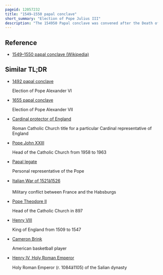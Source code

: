 ```yaml
---
pageid: 12057232
title: "1549–1550 papal conclave"
short_summary: "Election of Pope Julius III"
description: "The 154950 Papal conclave was convened after the Death of Pope Paul Iii and finally elected cardinal Giovanni Del Monte as Pope Julius Iii. It was the second longest papal Conclave of the 16th Century and at the Time the largest papal Conclave in History in Terms of the Number of cardinal Electors. The cardinal Electors were roughly divided between Henry Ii of France Charles v holy Roman Emperor and alessandro farnese the Cardinal-Nephew of Paul Iii."
---
```


## Reference

- [1549–1550 papal conclave (Wikipedia)](https://en.wikipedia.org/?curid=12057232)

## Similar TL;DR

- [1492 papal conclave](/tldr/en/1492-papal-conclave)

  Election of Pope Alexander VI

- [1655 papal conclave](/tldr/en/1655-papal-conclave)

  Election of Pope Alexander VII

- [Cardinal protector of England](/tldr/en/cardinal-protector-of-england)

  Roman Catholic Church title for a particular Cardinal representative of England

- [Pope John XXIII](/tldr/en/pope-john-xxiii)

  Head of the Catholic Church from 1958 to 1963

- [Papal legate](/tldr/en/papal-legate)

  Personal representative of the Pope

- [Italian War of 1521â1526](/tldr/en/italian-war-of-15211526)

  Military conflict between France and the Habsburgs

- [Pope Theodore II](/tldr/en/pope-theodore-ii)

  Head of the Catholic Church in 897

- [Henry VIII](/tldr/en/henry-viii)

  King of England from 1509 to 1547

- [Cameron Brink](/tldr/en/cameron-brink)

  American basketball player

- [Henry IV, Holy Roman Emperor](/tldr/en/henry-iv-holy-roman-emperor)

  Holy Roman Emperor (r. 1084â1105) of the Salian dynasty
